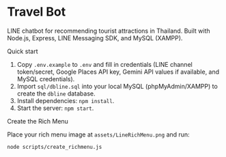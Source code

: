 # Travel Bot

LINE chatbot for recommending tourist attractions in Thailand. Built with Node.js, Express, LINE Messaging SDK, and MySQL (XAMPP).

Quick start

1. Copy `.env.example` to `.env` and fill in credentials (LINE channel token/secret, Google Places API key, Gemini API values if available, and MySQL credentials).
2. Import `sql/dbline.sql` into your local MySQL (phpMyAdmin/XAMPP) to create the `dbline` database.
3. Install dependencies: `npm install`.
4. Start the server: `npm start`.

Create the Rich Menu

Place your rich menu image at `assets/LineRichMenu.png` and run:
```
node scripts/create_richmenu.js
```
